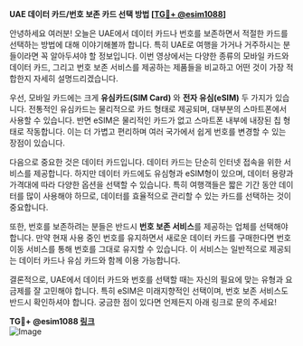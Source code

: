 **UAE 데이터 카드/번호 보존 카드 선택 방법 [[TG💪+ @esim1088](https://t.me/s/esim1088)]**

안녕하세요 여러분! 오늘은 UAE에서 데이터 카드나 번호를 보존하면서 적절한 카드를 선택하는 방법에 대해 이야기해볼까 합니다. 특히 UAE로 여행을 가거나 거주하시는 분들이라면 꼭 알아두셔야 할 정보입니다. 이번 영상에서는 다양한 종류의 모바일 카드와 데이터 카드, 그리고 번호 보존 서비스를 제공하는 제품들을 비교하고 어떤 것이 가장 적합한지 자세히 설명드리겠습니다.

우선, 모바일 카드에는 크게 **유심카드(SIM Card)** 와 **전자 유심(eSIM)** 두 가지가 있습니다. 전통적인 유심카드는 물리적으로 카드 형태로 제공되며, 대부분의 스마트폰에서 사용할 수 있습니다. 반면 eSIM은 물리적인 카드가 없고 스마트폰 내부에 내장된 칩 형태로 작동합니다. 이는 더 가볍고 편리하며 여러 국가에서 쉽게 번호를 변경할 수 있는 장점이 있습니다.

다음으로 중요한 것은 데이터 카드입니다. 데이터 카드는 단순히 인터넷 접속을 위한 서비스를 제공합니다. 하지만 데이터 카드에도 유심형과 eSIM형이 있으며, 데이터 용량과 가격대에 따라 다양한 옵션을 선택할 수 있습니다. 특히 여행객들은 짧은 기간 동안 데이터를 많이 사용해야 하므로, 데이터를 효율적으로 관리할 수 있는 카드를 선택하는 것이 중요합니다.

또한, 번호를 보존하려는 분들은 반드시 **번호 보존 서비스**를 제공하는 업체를 선택해야 합니다. 만약 현재 사용 중인 번호를 유지하면서 새로운 데이터 카드를 구매한다면 번호 이동 서비스를 통해 번호를 그대로 유지할 수 있습니다. 이 서비스는 일반적으로 제공되는 데이터 카드나 유심 카드와 함께 이용 가능합니다.

결론적으로, UAE에서 데이터 카드와 번호를 선택할 때는 자신의 필요에 맞는 유형과 요금제를 잘 고민해야 합니다. 특히 eSIM은 미래지향적인 선택이며, 번호 보존 서비스도 반드시 확인하셔야 합니다. 궁금한 점이 있다면 언제든지 아래 링크로 문의 주세요!

**TG💪+ @esim1088 [링크](https://t.me/s/esim1088)**  
![Image](https://i.postimg.cc/Y0z9fWf4/image.png)